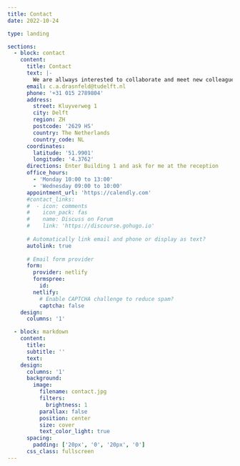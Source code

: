 ```yaml
---
title: Contact
date: 2022-10-24

type: landing

sections:
  - block: contact
    content:
      title: Contact
      text: |-
        We are allways interested to collaborate and meet new colleagues, do not hesitate to reach out.
      email: c.a.drasnfeld@tudelft.nl
      phone: '+31 015 2789804'
      address:
        street: Kluyverweg 1
        city: Delft
        region: ZH
        postcode: '2629 HS'
        country: The Netherlands
        country_code: NL
      coordinates:
        latitude: '51.9901'
        longitude: '4.3762'
      directions: Enter Building 1 and ask for me at the reception
      office_hours:
        - 'Monday 10:00 to 13:00'
        - 'Wednesday 09:00 to 10:00'
      appointment_url: 'https://calendly.com'
      #contact_links:
      #  - icon: comments
      #    icon_pack: fas
      #    name: Discuss on Forum
      #    link: 'https://discourse.gohugo.io'
    
      # Automatically link email and phone or display as text?
      autolink: true
    
      # Email form provider
      form:
        provider: netlify
        formspree:
          id:
        netlify:
          # Enable CAPTCHA challenge to reduce spam?
          captcha: false
    design:
      columns: '1'

  - block: markdown
    content:
      title:
      subtitle: ''
      text:
    design:
      columns: '1'
      background:
        image: 
          filename: contact.jpg
          filters:
            brightness: 1
          parallax: false
          position: center
          size: cover
          text_color_light: true
      spacing:
        padding: ['20px', '0', '20px', '0']
      css_class: fullscreen
---
```


